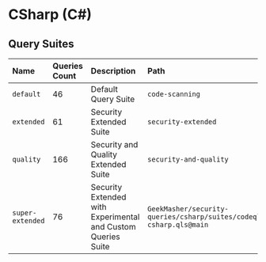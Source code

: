 # CSharp (C#)

## Query Suites
<!-- AUTOMATION -->
| Name | Queries Count | Description | Path |
| :--- | :---- | :--- | :--- |
| `default` | 46 | Default Query Suite | `code-scanning` |
| `extended` | 61 | Security Extended Suite | `security-extended` |
| `quality` | 166 | Security and Quality Extended Suite | `security-and-quality` |
| `super-extended` | 76 | Security Extended with Experimental and Custom Queries Suite | `GeekMasher/security-queries/csharp/suites/codeql-csharp.qls@main` |


<!-- AUTOMATION -->